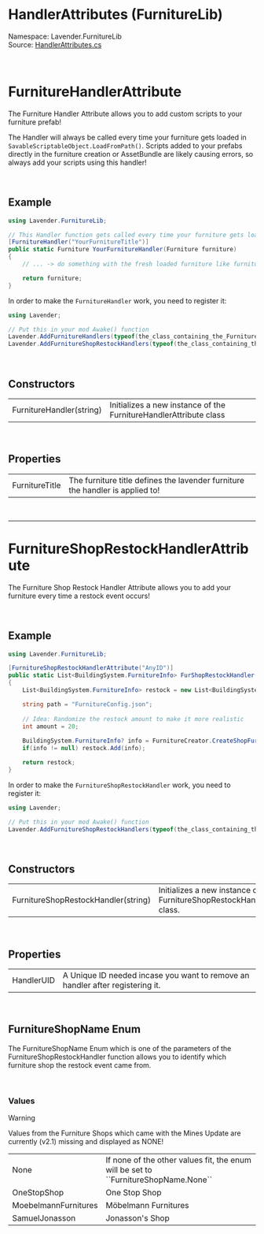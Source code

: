 # HandlerAttributes (FurnitureLib)

Namespace: Lavender.FurnitureLib <br>
Source: [HandlerAttributes.cs](https://github.com/leonarudo/Lavender/blob/main/Lavender/FurnitureLib/HandlerAttributes.cs)

<br>

# FurnitureHandlerAttribute

The Furniture Handler Attribute allows you to add custom scripts to your furniture prefab!

The Handler will always be called every time your furniture gets loaded in ``SavableScriptableObject.LoadFromPath()``.
Scripts added to your prefabs directly in the furniture creation or AssetBundle are likely causing errors, so always add your scripts using this handler!

<br>

## Example

```cs
using Lavender.FurnitureLib;

// This Handler function gets called every time your furniture gets loaded!
[FurnitureHandler("YourFurnitureTitle")]
public static Furniture YourFurnitureHandler(Furniture furniture)
{
    // ... -> do something with the fresh loaded furniture like furniture.prefab.AddComponent<T>()

    return furniture;
}
```

In order to make the ``FurnitureHandler`` work, you need to register it:
```cs
using Lavender;

// Put this in your mod Awake() function
Lavender.AddFurnitureHandlers(typeof(the_class_containing_the_FurnitureHandler));
Lavender.AddFurnitureShopRestockHandlers(typeof(the_class_containing_the_FurnitureShopRestockHandler));
```

<br>

## Constructors

<table>
<tr>
    <td>FurnitureHandler(string)</td>
    <td>Initializes a new instance of the FurnitureHandlerAttribute class</td>
</tr>
</table>

<br>

## Properties

<table>
<tr>
    <td>FurnitureTitle</td>
    <td>The furniture title defines the lavender furniture the handler is applied to!</td>
</tr>
</table>

<br>

---

# FurnitureShopRestockHandlerAttribute
The Furniture Shop Restock Handler Attribute allows you to add your furniture every time a restock event occurs!

<br>

## Example

```cs
using Lavender.FurnitureLib;

[FurnitureShopRestockHandlerAttribute("AnyID")]
public static List<BuildingSystem.FurnitureInfo> FurShopRestockHandler(FurnitureShopName name)
{
    List<BuildingSystem.FurnitureInfo> restock = new List<BuildingSystem.FurnitureInfo>();

    string path = "FurnitureConfig.json";
    
    // Idea: Randomize the restock amount to make it more realistic
    int amount = 20;
   
    BuildingSystem.FurnitureInfo? info = FurnitureCreator.CreateShopFurniture(path, amount);
    if(info != null) restock.Add(info);

    return restock;
}
```

In order to make the ``FurnitureShopRestockHandler`` work, you need to register it:
```cs
using Lavender;

// Put this in your mod Awake() function
Lavender.AddFurnitureShopRestockHandlers(typeof(the_class_containing_the_FurnitureShopRestockHandler));
```

<br>

## Constructors

<table>
<tr>
    <td>FurnitureShopRestockHandler(string)</td>
    <td>Initializes a new instance of the FurnitureShopRestockHandlerAttribute class.</td>
</tr>
</table>

<br>

## Properties

<table>
<tr>
    <td>HandlerUID</td>
    <td>A Unique ID needed incase you want to remove an handler after registering it.</td>
</tr>
</table>

<br>

## FurnitureShopName Enum
The FurnitureShopName Enum which is one of the parameters of the FurnitureShopRestockHandler function allows you to identify which furniture shop the restock event came from.

<br>

### Values

> [!WARNING]
> Values from the Furniture Shops which came with the Mines Update are currently (v2.1) missing and displayed as NONE!

<table>
<tr>
    <td>None</td>
    <td>If none of the other values fit, the enum will be set to ``FurnitureShopName.None``</td>
</tr>
<tr>
    <td>OneStopShop</td>
    <td>One Stop Shop</td>
</tr>
<tr>
    <td>MoebelmannFurnitures</td>
    <td>Möbelmann Furnitures</td>
</tr>
<tr>
    <td>SamuelJonasson</td>
    <td>Jonasson's Shop</td>
</tr>
</table>

<br>
